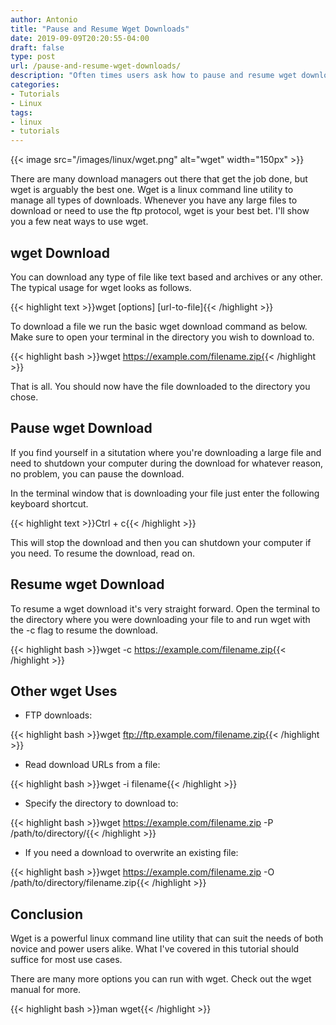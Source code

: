 ```yaml
---
author: Antonio
title: "Pause and Resume Wget Downloads"
date: 2019-09-09T20:20:55-04:00
draft: false
type: post
url: /pause-and-resume-wget-downloads/
description: "Often times users ask how to pause and resume wget downloads. Follow this simple tutorial to learn how to pause and resume wget downloads and also learn a few other tricks."
categories:
- Tutorials
- Linux
tags:
- linux
- tutorials
---
```


{{< image src="/images/linux/wget.png" alt="wget" width="150px" >}}

There are many download managers out there that get the job done, but wget is arguably the best one. Wget is a linux command line utility to manage all types of downloads. Whenever you have any large files to download or need to use the ftp protocol, wget is your best bet. I'll show you a few neat ways to use wget.

<!--more-->

## **wget Download**

You can download any type of file like text based and archives or any other. The typical usage for wget looks as follows.

{{< highlight text >}}wget [options] [url-to-file]{{< /highlight >}}

To download a file we run the basic wget download command as below. Make sure to open your terminal in the directory you wish to download to.

{{< highlight bash >}}wget https://example.com/filename.zip{{< /highlight >}}

That is all. You should now have the file downloaded to the directory you chose.

## **Pause wget Download**

If you find yourself in a situtation where you're downloading a large file and need to shutdown your computer during the download for whatever reason, no problem, you can pause the download.

In the terminal window that is downloading your file just enter the following keyboard shortcut.

{{< highlight text >}}Ctrl + c{{< /highlight >}}

This will stop the download and then you can shutdown your computer if you need. To resume the download, read on.

<!--adsense-->

## **Resume wget Download**

To resume a wget download it's very straight forward. Open the terminal to the directory where you were downloading your file to and run wget with the -c flag to resume the download.

{{< highlight bash >}}wget -c https://example.com/filename.zip{{< /highlight >}}

## **Other wget Uses**

- FTP downloads:

{{< highlight bash >}}wget ftp://ftp.example.com/filename.zip{{< /highlight >}}

- Read download URLs from a file:

{{< highlight bash >}}wget -i filename{{< /highlight >}}

- Specify the directory to download to:

{{< highlight bash >}}wget https://example.com/filename.zip -P /path/to/directory/{{< /highlight >}}

- If you need a download to overwrite an existing file:

{{< highlight bash >}}wget https://example.com/filename.zip -O /path/to/directory/filename.zip{{< /highlight >}}

## **Conclusion**

Wget is a powerful linux command line utility that can suit the needs of both novice and power users alike. What I've covered in this tutorial should suffice for most use cases.

There are many more options you can run with wget. Check out the wget manual for more.

{{< highlight bash >}}man wget{{< /highlight >}}
